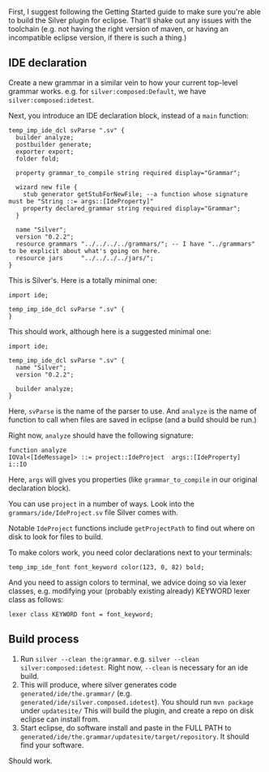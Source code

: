 First, I suggest following the Getting Started guide to make sure you're able to build the Silver plugin for eclipse. That'll shake out any issues with the toolchain (e.g. not having the right version of maven, or having an incompatible eclipse version, if there is such a thing.)

## IDE declaration ##

Create a new grammar in a similar vein to how your current top-level grammar works. e.g. for `silver:composed:Default`, we have `silver:composed:idetest`.

Next, you introduce an IDE declaration block, instead of a `main` function:

```
temp_imp_ide_dcl svParse ".sv" { 
  builder analyze;
  postbuilder generate;
  exporter export;
  folder fold;

  property grammar_to_compile string required display="Grammar";

  wizard new file {
    stub generator getStubForNewFile; --a function whose signature must be "String ::= args::[IdeProperty]"
    property declared_grammar string required display="Grammar";
  }

  name "Silver";
  version "0.2.2";
  resource grammars "../../../../grammars/"; -- I have "../grammars" to be explicit about what's going on here.
  resource jars     "../../../../jars/";
}
```

This is Silver's. Here is a totally minimal one:

```
import ide;

temp_imp_ide_dcl svParse ".sv" { 
}
```

This should work, although here is a suggested minimal one:

```
import ide;

temp_imp_ide_dcl svParse ".sv" { 
  name "Silver";
  version "0.2.2";

  builder analyze;
}
```

Here, `svParse` is the name of the parser to use. And `analyze` is the name of function to call when files are saved in eclipse (and a build should be run.)

Right now, `analyze` should have the following signature:

```
function analyze
IOVal<[IdeMessage]> ::= project::IdeProject  args::[IdeProperty]  i::IO
```

Here, `args` will gives you properties (like `grammar_to_compile` in our original declaration block).

You can use `project` in a number of ways. Look into the `grammars/ide/IdeProject.sv` file Silver comes with.

Notable `IdeProject` functions include `getProjectPath` to find out where on disk to look for files to build.

To make colors work, you need color declarations next to your terminals:

```
temp_imp_ide_font font_keyword color(123, 0, 82) bold;
```

And you need to assign colors to terminal, we advice doing so via lexer classes, e.g. modifying your (probably existing already) KEYWORD lexer class as follows:

```
lexer class KEYWORD font = font_keyword;
```

## Build process ##

  1. Run `silver --clean the:grammar`. e.g. `silver --clean silver:composed:idetest`. Right now, `--clean` is necessary for an ide build.
  1. This will produce, where silver generates code `generated/ide/the.grammar/` (e.g. `generated/ide/silver.composed.idetest`). You should run `mvn package` under `updatesite/` This will build the plugin, and create a repo on disk eclipse can install from.
  1. Start eclipse, do software install and paste in the FULL PATH to `generated/ide/the.grammar/updatesite/target/repository`. It should find your software.

Should work.